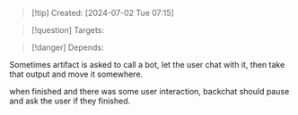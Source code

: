 
>[!tip] Created: [2024-07-02 Tue 07:15]

>[!question] Targets: 

>[!danger] Depends: 

Sometimes artifact is asked to call a bot, let the user chat with it, then take that output and move it somewhere.

when finished and there was some user interaction, backchat should pause and ask the user if they finished.